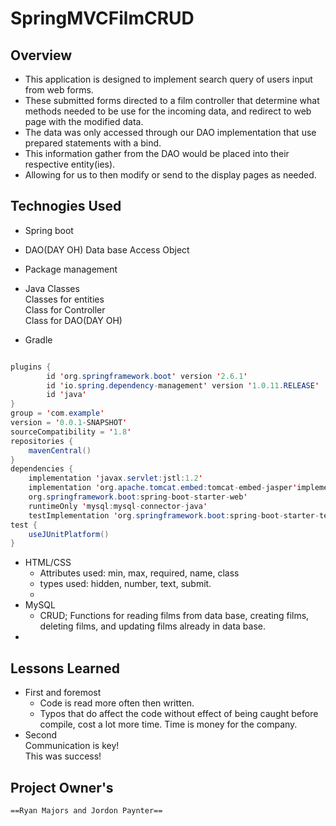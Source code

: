 # SpringMVCFilmCRUD

## Overview
* This application is designed to implement search query of users input from web forms.
* These submitted forms directed to a film controller that determine what methods needed to be use for the incoming data, and redirect to web page with the modified data. 
* The data was only accessed through our DAO implementation that use prepared statements with a bind.
* This information gather from the DAO would be placed into their respective entity(ies).
* Allowing for us to then modify or send to the display pages as needed.

## Technogies Used

* Spring boot

* DAO(DAY OH) Data base Access Object

* Package management   
* Java Classes  
	 Classes for entities   
	 Class for Controller   
	 Class for DAO(DAY OH)   
* Gradle 

```java

plugins { 
		id 'org.springframework.boot' version '2.6.1'
		id 'io.spring.dependency-management' version '1.0.11.RELEASE'
		id 'java'
}
group = 'com.example'
version = '0.0.1-SNAPSHOT'
sourceCompatibility = '1.8'
repositories {
	mavenCentral()
}
dependencies {
    implementation 'javax.servlet:jstl:1.2'
    implementation 'org.apache.tomcat.embed:tomcat-embed-jasper'implementation '
    org.springframework.boot:spring-boot-starter-web'
	runtimeOnly 'mysql:mysql-connector-java'
	testImplementation 'org.springframework.boot:spring-boot-starter-test' 
test {
	useJUnitPlatform()
}
```
* HTML/CSS
	* Attributes used: min, max, required, name, class
	* types used: hidden, number, text, submit.
	* 
* MySQL
	* CRUD; Functions for reading films from data base, creating films, deleting films, and updating films already in data base.
*

## Lessons Learned
* First and foremost
	* Code is read more often then written.
	* Typos that do affect the code without effect of being caught before compile, cost a lot more time. Time is money for the company.
* Second  
	 Communication is key!  
	 This was success!


## Project Owner's
	==Ryan Majors and Jordon Paynter==